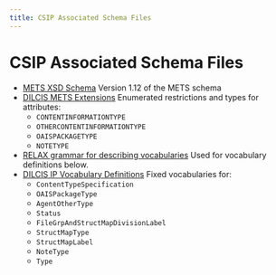```yaml
---
title: CSIP Associated Schema Files
---
```

CSIP Associated Schema Files
=======================

- [METS XSD Schema](./mets.xsd)
  Version 1.12 of the METS schema
- [DILCIS METS Extensions](./DILCISExtensionMETS.xsd)
  Enumerated restrictions and types for attributes:
  + `CONTENTINFORMATIONTYPE`
  + `OTHERCONTENTINFORMATIONTYPE`
  + `OAISPACKAGETYPE`
  + `NOTETYPE`
- [RELAX grammar for describing vocabularies](DILCISVocabularies.rng)
  Used for vocabulary definitions below.
- [DILCIS IP Vocabulary Definitions](./DILCISVocabulariesIP.xml)
  Fixed vocabularies for:
  + `ContentTypeSpecification`
  + `OAISPackageType`
  + `AgentOtherType`
  + `Status`
  + `FileGrpAndStructMapDivisionLabel`
  + `StructMapType`
  + `StructMapLabel`
  + `NoteType`
  + `Type`
